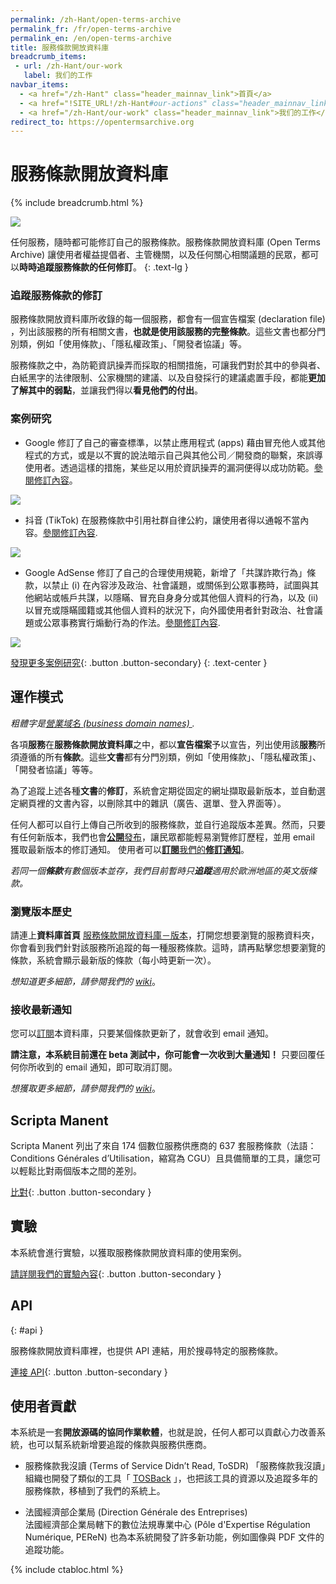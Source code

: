 ```yaml
---
permalink: /zh-Hant/open-terms-archive
permalink_fr: /fr/open-terms-archive
permalink_en: /en/open-terms-archive
title: 服務條款開放資料庫
breadcrumb_items:
 - url: /zh-Hant/our-work
   label: 我们的工作
navbar_items:
  - <a href="/zh-Hant" class="header_mainnav_link">首頁</a>
  - <a href="!SITE_URL!/zh-Hant#our-actions" class="header_mainnav_link">我們的行動</a>
  - <a href="/zh-Hant/our-work" class="header_mainnav_link">我们的工作</a>
redirect_to: https://opentermsarchive.org
---
```


# 服務條款開放資料庫
{% include breadcrumb.html %}

![](../../assets/img/open-terms-archive/thumb.jpg)

任何服務，隨時都可能修訂自己的服務條款。服務條款開放資料庫 (Open Terms Archive) 讓使用者權益提倡者、主管機關，以及任何關心相關議題的民眾，都可以**時時追蹤服務條款的任何修訂**。
{: .text-lg }

### 追蹤服務條款的修訂

服務條款開放資料庫所收錄的每一個服務，都會有一個宣告檔案 (declaration file) ，列出該服務的所有相關文書，**也就是使用該服務的完整條款**。這些文書也都分門別類，例如「使用條款」、「隱私權政策」、「開發者協議」等。

服務條款之中，為防範資訊操弄而採取的相關措施，可讓我們對於其中的參與者、白紙黑字的法律限制、公家機關的建議、以及自發採行的建議處置手段，都能**更加了解其中的弱點**，並讓我們得以**看見他們的付出**。

### 案例研究

- Google 修訂了自己的審查標準，以禁止應用程式 (apps) 藉由冒充他人或其他程式的方式，或是以不實的說法暗示自己與其他公司／開發商的聯繫，來誤導使用者。透過這樣的措施，某些足以用於資訊操弄的漏洞便得以成功防範。[參閱修訂內容](https://github.com/ambanum/OpenTermsArchive-versions/commit/98f6c)。

![](../../assets/img/open-terms-archive/google-case-studie.png)

- 抖音 (TikTok) 在服務條款中引用社群自律公約，讓使用者得以通報不當內容。[參閱修訂內容](https://github.com/ambanum/OpenTermsArchive-versions/commit/0d2f0386).

![](../../assets/img/open-terms-archive/tiktok-case-studie.png)

- Google AdSense 修訂了自己的合理使用規範，新增了「共謀詐欺行為」條款，以禁止 (i) 在內容涉及政治、社會議題，或關係到公眾事務時，試圖與其他網站或帳戶共謀，以隱瞞、冒充自身身分或其他個人資料的行為，以及 (ii) 以冒充或隱瞞國籍或其他個人資料的狀況下，向外國使用者針對政治、社會議題或公眾事務實行煽動行為的作法。[參閱修訂內容](https://github.com/ambanum/OpenTermsArchive-versions/commit/c62b7).

![](../../assets/img/open-terms-archive/google-case-studie.png)

[發現更多案例研究](https://github.com/ambanum/OpenTermsArchive/wiki/%C3%89tudes-de-cas){: .button .button-secondary}
{: .text-center }

## 運作模式

_粗體字是[營業域名 (business domain names) ](https://en.wikipedia.org/wiki/Domain-driven_design)._

各項**服務**在**服務條款開放資料庫**之中，都以**宣告檔案**予以宣告，列出使用該**服務**所須遵循的所有**條款**。這些**文書**都有分門別類，例如「使用條款」、「隱私權政策」、「開發者協議」等等。

為了追蹤上述各種**文書**的**修訂**，系統會定期從固定的網址擷取最新版本，並自動選定網頁裡的文書內容，以刪除其中的雜訊（廣告、選單、登入界面等）。

任何人都可以自行上傳自己所收到的服務條款，並自行追蹤版本差異。然而，只要有任何新版本，我們也會[**公開**發布](https://github.com/ambanum/OpenTermsArchive-versions)，讓民眾都能輕易瀏覽修訂歷程，並用 email 獲取最新版本的修訂通知。
使用者可以[**訂閱**我們的**修訂通知**](#接收最新通知)。

_若同一個**條款**有數個版本並存，我們目前暫時只**追蹤**適用於歐洲地區的英文版條款。_

### 瀏覽版本歷史

請連上**資料庫首頁** [服務條款開放資料庫－版本](https://github.com/ambanum/OpenTermsArchive-versions)，打開您想要瀏覽的服務資料夾，你會看到我們針對該服務所追蹤的每一種服務條款。這時，請再點擊您想要瀏覽的條款，系統會顯示最新版的條款（每小時更新一次）。

_想知道更多細節，請參閱我們的 [wiki](https://github.com/ambanum/OpenTermsArchive#exploring-the-versions-history)_。

### 接收最新通知

您可以[訂閱](https://59692a77.sibforms.com/serve/MUIEAKuTv3y67e27PkjAiw7UkHCn0qVrcD188cQb-ofHVBGpvdUWQ6EraZ5AIb6vJqz3L8LDvYhEzPb2SE6eGWP35zXrpwEFVJCpGuER9DKPBUrifKScpF_ENMqwE_OiOZ3FdCV2ra-TXQNxB2sTEL13Zj8HU7U0vbbeF7TnbFiW8gGbcOa5liqmMvw_rghnEB2htMQRCk6A3eyj)本資料庫，只要某個條款更新了，就會收到 email 通知。

**請注意，本系統目前還在 beta 測試中，你可能會一次收到大量通知！** 只要回覆任何你所收到的 email 通知，即可取消訂閱。

_想獲取更多細節，請參閱我們的 [wiki](https://github.com/ambanum/OpenTermsArchive#exploring-the-versions-history)_。

## Scripta Manent

Scripta Manent 列出了來自 174 個數位服務供應商的 637 套服務條款（法語：Conditions Générales d’Utilisation，縮寫為 CGU）且具備簡單的工具，讓您可以輕鬆比對兩個版本之間的差別。

[比對](/zh-Hant/open-terms-archive/scripta-manent){: .button .button-secondary }

## 實驗

本系統會進行實驗，以獲取服務條款開放資料庫的使用案例。

[請詳閱我們的實驗內容](/zh-Hant/open-terms-archive/experiments){: .button .button-secondary }

## API
{: #api }

服務條款開放資料庫裡，也提供 API 連結，用於搜尋特定的服務條款。

[連接 API](https://disinfo.quaidorsay.fr/api/open-terms-archive/){: .button .button-secondary }

## 使用者貢獻

本系統是一套**開放源碼的協同作業軟體**，也就是說，任何人都可以貢獻心力改善系統，也可以幫系統新增要追蹤的條款與服務供應商。

- 服務條款我沒讀 (Terms of Service Didn’t Read, ToSDR)
「服務條款我沒讀」組織也開發了類似的工具「 [TOSBack](https://tosback.org/) 」，也把該工具的資源以及追蹤多年的服務條款，移植到了我們的系統上。

- 法國經濟部企業局 (Direction Générale des Entreprises)  
法國經濟部企業局轄下的數位法規專業中心 (Pôle d'Expertise Régulation Numérique, PEReN) 也為本系統開發了許多新功能，例如圖像與 PDF 文件的追蹤功能。

{% include ctabloc.html %}
